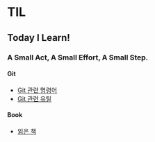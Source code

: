 # TIL
## Today I Learn!

### A Small Act, A Small Effort, A Small Step.


#### Git
 - [Git 관련 명령어](./Git/GitCommands.md)
 - [Git 관련 유틸](./Git/GitUtils.md)

#### Book
 - [읽은 책](./Books/BookList.md)
